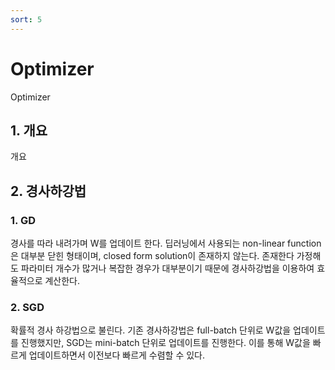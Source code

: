 ```yaml
---
sort: 5
---
```


# Optimizer  
Optimizer  

## 1. 개요  
개요  

## 2. 경사하강법  
### 1. GD  
경사를 따라 내려가며 W를 업데이트 한다. 딥러닝에서 사용되는 non-linear function은 대부분 닫힌 형태이며, closed form solution이 존재하지 않는다. 존재한다 가정해도 파라미터 개수가 많거나 복잡한 경우가 대부분이기 때문에 경사하강법을 이용하여 효율적으로 계산한다.  

### 2. SGD  
확률적 경사 하강법으로 불린다. 기존 경사하강법은 full-batch 단위로 W값을 업데이트를 진행했지만, SGD는 mini-batch 단위로 업데이트를 진행한다. 이를 통해 W값을 빠르게 업데이트하면서 이전보다 빠르게 수렴할 수 있다.